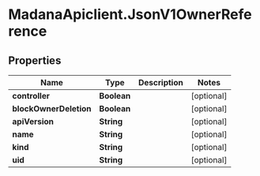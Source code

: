 # MadanaApiclient.JsonV1OwnerReference

## Properties

Name | Type | Description | Notes
------------ | ------------- | ------------- | -------------
**controller** | **Boolean** |  | [optional] 
**blockOwnerDeletion** | **Boolean** |  | [optional] 
**apiVersion** | **String** |  | [optional] 
**name** | **String** |  | [optional] 
**kind** | **String** |  | [optional] 
**uid** | **String** |  | [optional] 


